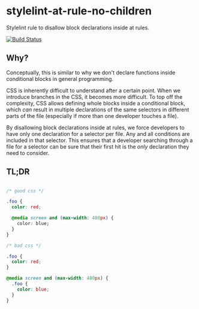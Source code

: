 # stylelint-at-rule-no-children

Stylelint rule to disallow block declarations inside at rules.

[![Build Status](https://img.shields.io/travis/adityavm/stylelint-at-rule-no-children/master.svg?style=flat-square)](https://travis-ci.org/adityavm/stylelint-at-rule-no-children)

## Why?

Conceptually, this is similar to why we don't declare functions inside conditional blocks in general programming.

CSS is inherently difficult to understand after a certain point. When we introduce branches in the CSS, it becomes more difficult. To top off the complexity, CSS allows defining whole blocks inside a conditional block, which _can_ result in multiple declarations of the same selectors in different parts of the file (especially if more than one developer touches a file).

By disallowing block declarations inside at rules, we force developers to have only one declaration for a selector per file. Any and all conditions are included in that selector. This ensures that a developer searching through a file for a selector can be sure that their first hit is the _only_ declaration they need to consider.

## TL;DR

```css

/* good css */

.foo {
  color: red;

  @media screen and (max-width: 480px) {
    color: blue;
  }
}

/* bad css */

.foo {
  color: red;
}

@media screen and (max-width: 480px) {
  .foo {
    color: blue;
  }
}

```
